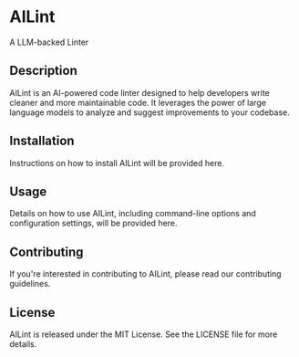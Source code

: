 # AILint
A LLM-backed Linter

## Description

AILint is an AI-powered code linter designed to help developers write cleaner and more maintainable code. It leverages the power of large language models to analyze and suggest improvements to your codebase.

## Installation

Instructions on how to install AILint will be provided here.

## Usage

Details on how to use AILint, including command-line options and configuration settings, will be provided here.

## Contributing

If you're interested in contributing to AILint, please read our contributing guidelines.

## License

AILint is released under the MIT License. See the LICENSE file for more details.
